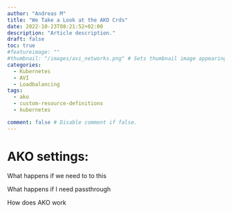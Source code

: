 ```yaml
---
author: "Andreas M"
title: "We Take a Look at the AKO Crds"
date: 2022-10-23T08:21:52+02:00 
description: "Article description."
draft: false 
toc: true
#featureimage: ""
#thumbnail: "/images/avi_networks.png" # Sets thumbnail image appearing inside card on homepage.
categories:
  - Kubernetes
  - AVI
  - Loadbalancing
tags:
  - ako
  - custom-resource-definitions
  - kubernetes

comment: false # Disable comment if false.
---
```




# AKO settings: 



What happens if we need to to this

What happens if I need passthrough

How does AKO work

